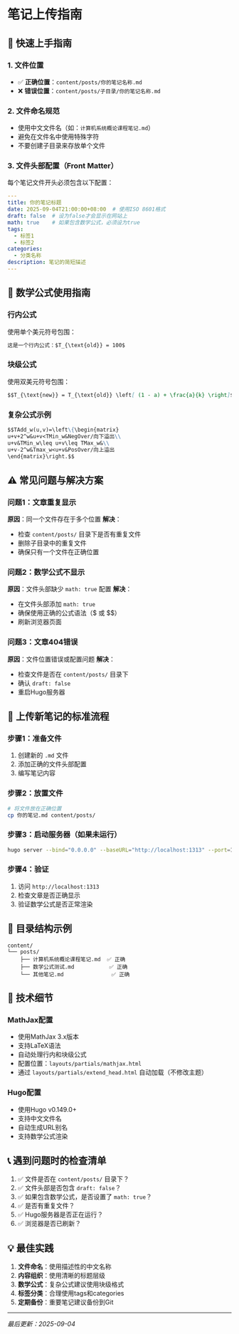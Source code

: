 # 笔记上传指南

## 🎯 快速上手指南

### 1. 文件位置
- ✅ **正确位置**：`content/posts/你的笔记名称.md`
- ❌ **错误位置**：`content/posts/子目录/你的笔记名称.md`

### 2. 文件命名规范
- 使用中文文件名（如：`计算机系统概论课程笔记.md`）
- 避免在文件名中使用特殊字符
- 不要创建子目录来存放单个文件

### 3. 文件头部配置（Front Matter）
每个笔记文件开头必须包含以下配置：

```yaml
---
title: 你的笔记标题
date: 2025-09-04T21:00:00+08:00  # 使用ISO 8601格式
draft: false  # 设为false才会显示在网站上
math: true    # 如果包含数学公式，必须设为true
tags:
  - 标签1
  - 标签2
categories:
  - 分类名称
description: 笔记的简短描述
---
```

## 📝 数学公式使用指南

### 行内公式
使用单个美元符号包围：
```markdown
这是一个行内公式：$T_{\text{old}} = 100$
```

### 块级公式
使用双美元符号包围：
```markdown
$$T_{\text{new}} = T_{\text{old}} \left[ (1 - a) + \frac{a}{k} \right]$$
```

### 复杂公式示例
```markdown
$$TAdd_w(u,v)=\left\{\begin{matrix}
u+v+2^w&u+v<TMin_w&NegOver/向下溢出\\
u+v&TMin_w\leq u+v\leq TMax_w&\\
u+v-2^w&Tmax_w<u+v&PosOver/向上溢出
\end{matrix}\right.$$
```

## ⚠️ 常见问题与解决方案

### 问题1：文章重复显示
**原因**：同一个文件存在于多个位置
**解决**：
- 检查 `content/posts/` 目录下是否有重复文件
- 删除子目录中的重复文件
- 确保只有一个文件在正确位置

### 问题2：数学公式不显示
**原因**：文件头部缺少 `math: true` 配置
**解决**：
- 在文件头部添加 `math: true`
- 确保使用正确的公式语法（$ 或 $$）
- 刷新浏览器页面

### 问题3：文章404错误
**原因**：文件位置错误或配置问题
**解决**：
- 检查文件是否在 `content/posts/` 目录下
- 确认 `draft: false`
- 重启Hugo服务器

## 🚀 上传新笔记的标准流程

### 步骤1：准备文件
1. 创建新的 `.md` 文件
2. 添加正确的文件头部配置
3. 编写笔记内容

### 步骤2：放置文件
```bash
# 将文件放在正确位置
cp 你的笔记.md content/posts/
```

### 步骤3：启动服务器（如果未运行）
```bash
hugo server --bind="0.0.0.0" --baseURL="http://localhost:1313" --port=1313 --disableFastRender
```

### 步骤4：验证
1. 访问 `http://localhost:1313`
2. 检查文章是否正确显示
3. 验证数学公式是否正常渲染

## 📁 目录结构示例

```
content/
└── posts/
    ├── 计算机系统概论课程笔记.md  ✅ 正确
    ├── 数学公式测试.md           ✅ 正确
    └── 其他笔记.md               ✅ 正确
```

## 🔧 技术细节

### MathJax配置
- 使用MathJax 3.x版本
- 支持LaTeX语法
- 自动处理行内和块级公式
- 配置位置：`layouts/partials/mathjax.html`
- 通过 `layouts/partials/extend_head.html` 自动加载（不修改主题）

### Hugo配置
- 使用Hugo v0.149.0+
- 支持中文文件名
- 自动生成URL别名
- 支持数学公式渲染

## 📞 遇到问题时的检查清单

1. ✅ 文件是否在 `content/posts/` 目录下？
2. ✅ 文件头部是否包含 `draft: false`？
3. ✅ 如果包含数学公式，是否设置了 `math: true`？
4. ✅ 是否有重复文件？
5. ✅ Hugo服务器是否正在运行？
6. ✅ 浏览器是否已刷新？

## 💡 最佳实践

1. **文件命名**：使用描述性的中文名称
2. **内容组织**：使用清晰的标题层级
3. **数学公式**：复杂公式建议使用块级格式
4. **标签分类**：合理使用tags和categories
5. **定期备份**：重要笔记建议备份到Git

---

*最后更新：2025-09-04*